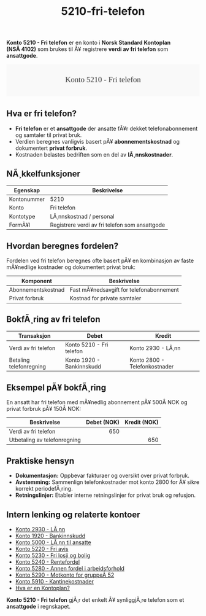 ﻿---
title: "5210-fri-telefon"
meta_title: "5210-fri-telefon"
meta_description: '**Konto 5210 - Fri telefon** er en konto i **Norsk Standard Kontoplan (NSÂ 4102)** som brukes til Ã¥ registrere **verdi av fri telefon** som **ansattgode**.'
slug: 5210-fri-telefon
type: blog
layout: pages/single
---

**Konto 5210 - Fri telefon** er en konto i **Norsk Standard Kontoplan (NSÂ 4102)** som brukes til Ã¥ registrere **verdi av fri telefon** som **ansattgode**.

![Illustrasjon av konto 5210 Fri telefon](5210-fri-telefon-image.svg)

## Hva er fri telefon?

* **Fri telefon** er et **ansattgode** der ansatte fÃ¥r dekket telefonabonnement og samtaler til privat bruk.
* Verdien beregnes vanligvis basert pÃ¥ **abonnementskostnad** og dokumentert **privat forbruk**.
* Kostnaden belastes bedriften som en del av **lÃ¸nnskostnader**.

## NÃ¸kkelfunksjoner

| Egenskap      | Beskrivelse                                              |
|---------------|----------------------------------------------------------|
| Kontonummer   | 5210                                                     |
| Konto         | Fri telefon                                              |
| Kontotype     | LÃ¸nnskostnad / personal                                  |
| FormÃ¥l        | Registrere verdi av fri telefon som ansattgode          |

## Hvordan beregnes fordelen?

Fordelen ved fri telefon beregnes ofte basert pÃ¥ en kombinasjon av faste mÃ¥nedlige kostnader og dokumentert privat bruk:

| Komponent            | Beskrivelse                             |
|----------------------|-----------------------------------------|
| Abonnementskostnad   | Fast mÃ¥nedsavgift for telefonabonnement |
| Privat forbruk       | Kostnad for private samtaler            |

## BokfÃ¸ring av fri telefon

| Transaksjon                     | Debet                        | Kredit                        |
|---------------------------------|------------------------------|-------------------------------|
| Verdi av fri telefon            | Konto 5210 - Fri telefon     | Konto 2930 - LÃ¸nn             |
| Betaling telefonregning         | Konto 1920 - Bankinnskudd    | Konto 2800 - Telefonkostnader |

## Eksempel pÃ¥ bokfÃ¸ring

En ansatt har fri telefon med mÃ¥nedlig abonnement pÃ¥ 500Â NOK og privat forbruk pÃ¥ 150Â NOK:

| Beskrivelse                 | Debet (NOK) | Kredit (NOK) |
|-----------------------------|------------:|-------------:|
| Verdi av fri telefon        |         650 |              |
| Utbetaling av telefonregning|             |           650 |

## Praktiske hensyn

* **Dokumentasjon:** Oppbevar fakturaer og oversikt over privat forbruk.
* **Avstemming:** Sammenlign telefonkostnader mot konto 2800 for Ã¥ sikre korrekt
  periodefÃ¸ring.
* **Retningslinjer:** Etabler interne retningslinjer for privat bruk og refusjon.

## Intern lenking og relaterte kontoer

* [Konto 2930 - LÃ¸nn](/blogs/kontoplan/2930-lonn "Konto 2930 - LÃ¸nn")
* [Konto 1920 - Bankinnskudd](/blogs/kontoplan/1920-bankinnskudd "Konto 1920 - Bankinnskudd")
* [Konto 5000 - LÃ¸nn til ansatte](/blogs/kontoplan/5000-lonn-til-ansatte "Konto 5000 - LÃ¸nn til ansatte")
* [Konto 5220 - Fri avis](/blogs/kontoplan/5220-fri-avis "Konto 5220 - Fri avis: RegnskapsfÃ¸ring av fri avis som ansattgode i Norsk kontoplan")
* [Konto 5230 - Fri losji og bolig](/blogs/kontoplan/5230-fri-losji-og-bolig "Konto 5230 - Fri losji og bolig: RegnskapsfÃ¸ring av fri losji og bolig som ansattgode i Norsk kontoplan")
* [Konto 5240 - Rentefordel](/blogs/kontoplan/5240-rentefordel "Konto 5240 - Rentefordel: RegnskapsfÃ¸ring av rentefordel som ansattgode i Norsk kontoplan")
* [Konto 5280 - Annen fordel i arbeidsforhold](/blogs/kontoplan/5280-annen-fordel-i-arbeidsforhold "Konto 5280 - Annen fordel i arbeidsforhold: RegnskapsfÃ¸ring av Ã¸vrige ansattfordeler i Norsk kontoplan")
* [Konto 5290 - Motkonto for gruppeÂ 52](/blogs/kontoplan/5290-motkonto-for-gruppe-52 "Konto 5290 - Motkonto for gruppe 52: RegnskapsfÃ¸ring av motkonto for gruppe 52 ansattgoder i Norsk kontoplan")
* [Konto 5910 - Kantinekostnader](/blogs/kontoplan/5910-kantinekostnader "Konto 5910 - Kantinekostnader")
* [Hva er en Kontoplan?](/blogs/regnskap/hva-er-kontoplan "Hva er en Kontoplan? Komplett Guide til Kontoplaner i Norsk Regnskap")

**Konto 5210 - Fri telefon** gjÃ¸r det enkelt Ã¥ synliggjÃ¸re telefon som et **ansattgode** i regnskapet.
